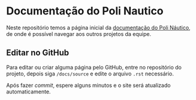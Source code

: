 # Documentação do Poli Nautico

Neste repositório temos a página inicial da [documentação do Poli Náutico](https://docs.polinautico.com/), de onde é possível navegar aos outros projetos da equipe.

## Editar no GitHub

Para editar ou criar alguma página pelo GitHub, entre no repositório do projeto, depois siga `/docs/source` e edite o arquivo `.rst` necessário.

Após fazer *commit*, espere alguns minutos e o site será atualizado automaticamente.